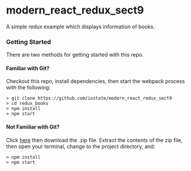 # modern_react_redux_sect9

A simple redux example which displays information of books.

### Getting Started

There are two methods for getting started with this repo.

#### Familiar with Git?

Checkout this repo, install dependencies, then start the webpack process with the following:

```
> git clone https://github.com/iostate/modern_react_redux_sect9
> cd redux_books
> npm install
> npm start
```

#### Not Familiar with Git?

Click [here](https://github.com/iostate/modern_react_redux_sect9) then download the .zip file. Extract the contents of the zip file, then open your terminal, change to the project directory, and:

```
> npm install
> npm start
```

